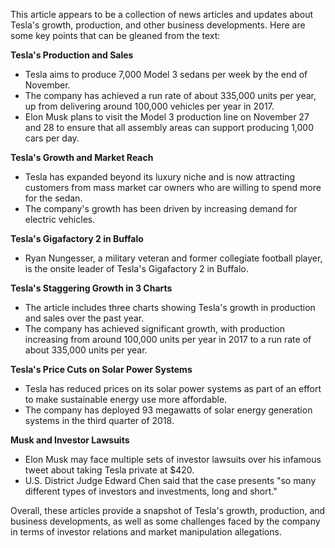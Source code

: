 This article appears to be a collection of news articles and updates about Tesla's growth, production, and other business developments. Here are some key points that can be gleaned from the text:

**Tesla's Production and Sales**

* Tesla aims to produce 7,000 Model 3 sedans per week by the end of November.
* The company has achieved a run rate of about 335,000 units per year, up from delivering around 100,000 vehicles per year in 2017.
* Elon Musk plans to visit the Model 3 production line on November 27 and 28 to ensure that all assembly areas can support producing 1,000 cars per day.

**Tesla's Growth and Market Reach**

* Tesla has expanded beyond its luxury niche and is now attracting customers from mass market car owners who are willing to spend more for the sedan.
* The company's growth has been driven by increasing demand for electric vehicles.

**Tesla's Gigafactory 2 in Buffalo**

* Ryan Nungesser, a military veteran and former collegiate football player, is the onsite leader of Tesla's Gigafactory 2 in Buffalo.

**Tesla's Staggering Growth in 3 Charts**

* The article includes three charts showing Tesla's growth in production and sales over the past year.
* The company has achieved significant growth, with production increasing from around 100,000 units per year in 2017 to a run rate of about 335,000 units per year.

**Tesla's Price Cuts on Solar Power Systems**

* Tesla has reduced prices on its solar power systems as part of an effort to make sustainable energy use more affordable.
* The company has deployed 93 megawatts of solar energy generation systems in the third quarter of 2018.

**Musk and Investor Lawsuits**

* Elon Musk may face multiple sets of investor lawsuits over his infamous tweet about taking Tesla private at $420.
* U.S. District Judge Edward Chen said that the case presents "so many different types of investors and investments, long and short."

Overall, these articles provide a snapshot of Tesla's growth, production, and business developments, as well as some challenges faced by the company in terms of investor relations and market manipulation allegations.